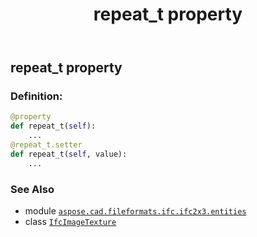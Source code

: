 ﻿---
title: repeat_t property
second_title: Aspose.CAD for Python via .NET API References
description: 
type: docs
weight: 70
url: /python-net/aspose.cad.fileformats.ifc.ifc2x3.entities/ifcimagetexture/repeat_t/
is_root: false
---

## repeat_t property

### Definition:
```python
@property
def repeat_t(self):
    ...
@repeat_t.setter
def repeat_t(self, value):
    ...
```

### See Also
* module [`aspose.cad.fileformats.ifc.ifc2x3.entities`](../../)
* class [`IfcImageTexture`](/cad/python-net/aspose.cad.fileformats.ifc.ifc2x3.entities/ifcimagetexture)
